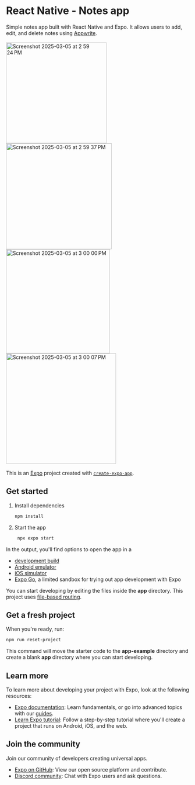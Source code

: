 # React Native - Notes app

Simple notes app built with React Native and Expo. It allows users to add, edit, and delete notes using [Appwrite](https://appwrite.io/).  
<br>
<img width="276" alt="Screenshot 2025-03-05 at 2 59 24 PM" src="https://github.com/user-attachments/assets/0894f95e-31d8-4711-859d-c5a8e670d106" />
<img width="290" alt="Screenshot 2025-03-05 at 2 59 37 PM" src="https://github.com/user-attachments/assets/a96d7018-df39-4af7-896a-134c5aeab033" />
<img width="285" alt="Screenshot 2025-03-05 at 3 00 00 PM" src="https://github.com/user-attachments/assets/1e3d46a0-48ce-41f0-bcc6-a2d852aa3e50" />
<img width="302" alt="Screenshot 2025-03-05 at 3 00 07 PM" src="https://github.com/user-attachments/assets/6b53548b-12a3-429b-a95e-fc083464b747" />  
<br>
This is an [Expo](https://expo.dev) project created with [`create-expo-app`](https://www.npmjs.com/package/create-expo-app).

## Get started

1. Install dependencies

   ```bash
   npm install
   ```

2. Start the app

   ```bash
    npx expo start
   ```

In the output, you'll find options to open the app in a

- [development build](https://docs.expo.dev/develop/development-builds/introduction/)
- [Android emulator](https://docs.expo.dev/workflow/android-studio-emulator/)
- [iOS simulator](https://docs.expo.dev/workflow/ios-simulator/)
- [Expo Go](https://expo.dev/go), a limited sandbox for trying out app development with Expo

You can start developing by editing the files inside the **app** directory. This project uses [file-based routing](https://docs.expo.dev/router/introduction).

## Get a fresh project

When you're ready, run:

```bash
npm run reset-project
```

This command will move the starter code to the **app-example** directory and create a blank **app** directory where you can start developing.

## Learn more

To learn more about developing your project with Expo, look at the following resources:

- [Expo documentation](https://docs.expo.dev/): Learn fundamentals, or go into advanced topics with our [guides](https://docs.expo.dev/guides).
- [Learn Expo tutorial](https://docs.expo.dev/tutorial/introduction/): Follow a step-by-step tutorial where you'll create a project that runs on Android, iOS, and the web.

## Join the community

Join our community of developers creating universal apps.

- [Expo on GitHub](https://github.com/expo/expo): View our open source platform and contribute.
- [Discord community](https://chat.expo.dev): Chat with Expo users and ask questions.
